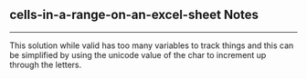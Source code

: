<h2>cells-in-a-range-on-an-excel-sheet Notes</h2><hr>This solution while valid has too many variables to track things and this can be simplified by using the unicode value of the char to increment up through the letters.
